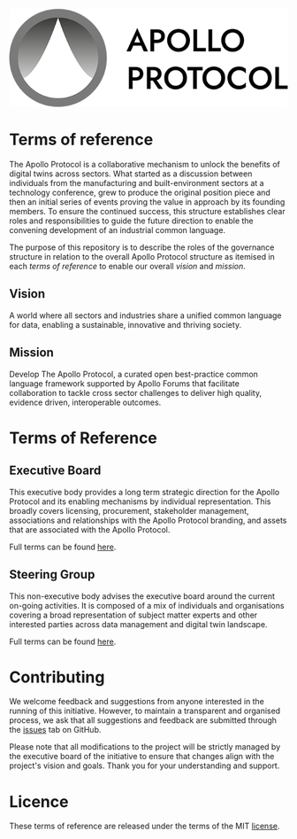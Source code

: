 ![Apollo Protocol Logo](./img/apollo-protocol-logo.png)
# Terms of reference

The Apollo Protocol is a collaborative mechanism to unlock the benefits of digital twins across sectors. What started as a discussion between individuals from the manufacturing and built-environment sectors at a technology conference, grew to produce the original position piece and then an initial series of events proving the value in approach by its founding members. To ensure the continued success, this structure establishes clear roles and responsibilities to guide the future direction to enable the convening development of an industrial common language.

The purpose of this repository is to describe the roles of the governance structure in relation to the overall Apollo Protocol structure as itemised in each _terms of reference_ to enable our overall _vision_ and _mission_.

## Vision

A world where all sectors and industries share a unified common language for data, enabling a sustainable, innovative and thriving society.

## Mission

Develop The Apollo Protocol, a curated open best-practice common language framework supported by Apollo Forums that facilitate collaboration to tackle cross sector challenges to deliver high quality, evidence driven, interoperable outcomes.

# Terms of Reference

## Executive Board

This executive body provides a long term strategic direction for the Apollo Protocol and its enabling mechanisms by individual representation. This broadly covers licensing, procurement, stakeholder management, associations and relationships with the Apollo Protocol branding, and assets that are associated with the Apollo Protocol.

Full terms can be found [here](./terms-of-reference/1-executive-board.md).

## Steering Group

This non-executive body advises the executive board around the current on-going activities. It is composed of a mix of individuals and organisations covering a broad representation of subject matter experts and other interested parties across data management and digital twin landscape.

Full terms can be found [here](./terms-of-reference/2-steering-group.md).

# Contributing

We welcome feedback and suggestions from anyone interested in the running of this initiative. However, to maintain a transparent and organised process, we ask that all suggestions and feedback are submitted through the [issues](https://github.com/Apollo-Protocol/terms-of-reference/issues) tab on GitHub.

Please note that all modifications to the project will be strictly managed by the executive board of the initiative to ensure that changes align with the project's vision and goals. Thank you for your understanding and support.

# Licence

These terms of reference are released under the terms of the MIT [license](LICENCE.md).
